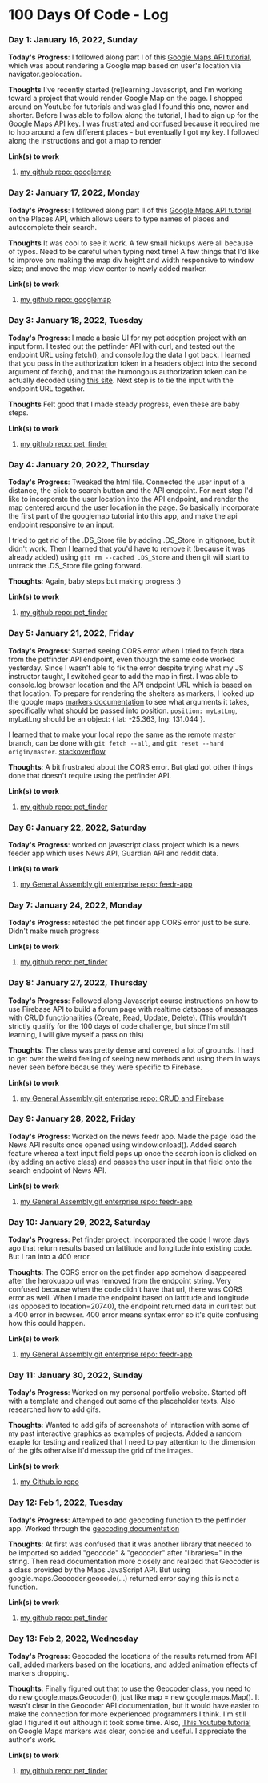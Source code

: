# 100 Days Of Code - Log

### Day 1: January 16, 2022, Sunday

**Today's Progress**: I followed along part I of this [Google Maps API tutorial](https://www.youtube.com/watch?v=C6VxJoR3754), which was about rendering a Google map based on user's location via navigator.geolocation.

**Thoughts** I've recently started (re)learning Javascript, and I'm working toward a project that would render Google Map on the page. I shopped around on Youtube for tutorials and was glad I found this one, newer and shorter. Before I was able to follow along the tutorial, I had to sign up for the Google Maps API key. I was frustrated and confused because it required me to hop around a few different places - but eventually I got my key. I followed along the instructions and got a map to render

**Link(s) to work**
1. [my github repo: googlemap](https://github.com/yhy6f/googlemap)

### Day 2: January 17, 2022, Monday

**Today's Progress**: I followed along part II of this [Google Maps API tutorial](https://www.youtube.com/watch?v=C6VxJoR3754) on the  Places API, which allows users to type names of places and autocomplete their search.

**Thoughts** It was cool to see it work. A few small hickups were all because of typos. Need to be careful when typing next time! A few things that I'd like to improve on: making the map div height and width responsive to window size; and move the map view center to newly added marker.

**Link(s) to work**
1. [my github repo: googlemap](https://github.com/yhy6f/googlemap)


### Day 3: January 18, 2022, Tuesday

**Today's Progress**: I made a basic UI for my pet adoption project with an input form. I tested out the petfinder API with curl, and tested out the endpoint URL using fetch(), and console.log the data I got back. I learned that you pass in the authorization token in a headers object into the second argument of fetch(), and that the humongous authorization token can be actually decoded using [this site](https://jwt.io/). Next step is to tie the input with the endpoint URL together.

**Thoughts** Felt good that I made steady progress, even these are baby steps.

**Link(s) to work**
1. [my github repo: pet_finder](https://github.com/yhy6f/pet_finder)

### Day 4: January 20, 2022, Thursday

**Today's Progress**: Tweaked the html file. Connected the user input of a distance, the click to search button and the API endpoint. For next step I'd like to incorporate the user location into the API endpoint, and render the map centered around the user location in the page. So basically incorporate the first part of the googlemap tutorial into this app, and make the api endpoint responsive to an input.

I tried to get rid of the .DS_Store file by adding .DS_Store in gitignore, but it didn't work. Then I learned that you'd have to remove it (because it was already added) using `git rm --cached .DS_Store` and then git will start to untrack the .DS_Store file going forward.

**Thoughts**: Again, baby steps but making progress :)

**Link(s) to work**
1. [my github repo: pet_finder](https://github.com/yhy6f/pet_finder)

### Day 5: January 21, 2022, Friday

**Today's Progress**: Started seeing CORS error when I tried to fetch data from the petfinder API endpoint, even though the same code worked yesterday. Since I wasn't able to fix the error despite trying what my JS instructor taught, I switched gear to add the map in first. I was able to console.log browser location and the API endpoint URL which is based on that location. To prepare for rendering the shelters as markers, I looked up the google maps [markers documentation](https://developers.google.com/maps/documentation/javascript/markers) to see what arguments it takes, specifically what should be passed into position. `position: myLatLng`, myLatLng should be an object: { lat: -25.363, lng: 131.044 }.

I learned that to make your local repo the same as the remote master branch, can be done with `git fetch --all`, and `git reset --hard origin/master`. [stackoverflow](https://stackoverflow.com/questions/1125968/how-do-i-force-git-pull-to-overwrite-local-files)

**Thoughts**: A bit frustrated about the CORS error. But glad got other things done that doesn't require using the petfinder API.

**Link(s) to work**
1. [my github repo: pet_finder](https://github.com/yhy6f/pet_finder)

### Day 6: January 22, 2022, Saturday

**Today's Progress**: worked on javascript class project which is a news feeder app which uses News API, Guardian API and reddit data.

**Link(s) to work**
1. [my General Assembly git enterprise repo: feedr-app](https://git.generalassemb.ly/jasmineyehan/12-feedr-app/tree/master/feedr-starter-code)

### Day 7: January 24, 2022, Monday

**Today's Progress**: retested the pet finder app CORS error just to be sure. Didn't make much progress

**Link(s) to work**
1. [my github repo: pet_finder](https://github.com/yhy6f/pet_finder)

### Day 8: January 27, 2022, Thursday

**Today's Progress**: Followed along Javascript course instructions on how to use Firebase API to build a forum page with realtime database of messages with CRUD functionalities (Create, Read, Update, Delete). (This wouldn't strictly qualify for the 100 days of code challenge, but since I'm still learning, I will give myself a pass on this)

**Thoughts**: The class was pretty dense and covered a lot of grounds. I had to get over the weird feeling of seeing new methods and using them in ways never seen before because they were specific to Firebase. 

**Link(s) to work**
1. [my General Assembly git enterprise repo: CRUD and Firebase](https://git.generalassemb.ly/jsr113021/16-intro-to-crud-and-firebase)

### Day 9: January 28, 2022, Friday

**Today's Progress**: Worked on the news feedr app. Made the page load the News API results once opened using window.onload(). Added search feature wherea a text input field pops up once the search icon is clicked on (by adding an active class) and passes the user input in that field onto the search endpoint of News API.

**Link(s) to work**
1. [my General Assembly git enterprise repo: feedr-app](https://git.generalassemb.ly/jasmineyehan/12-feedr-app/tree/master/feedr-starter-code)

### Day 10: January 29, 2022, Saturday

**Today's Progress**: Pet finder project: Incorporated the code I wrote days ago that return results based on lattitude and longitude into existing code. But I ran into a 400 error.

**Thoughts**: The CORS error on the pet finder app somehow disappeared after the herokuapp url was removed from the endpoint string. Very confused because when the code didn't have that url, there was CORS error as well. When I made the endpoint based on lattitude and longitude (as opposed to location=20740), the endpoint returned data in curl test but a 400 error in browser. 400 error means syntax error so it's quite confusing how this could happen.

**Link(s) to work**
1. [my General Assembly git enterprise repo: feedr-app](https://git.generalassemb.ly/jasmineyehan/12-feedr-app/tree/master/feedr-starter-code)

### Day 11: January 30, 2022, Sunday

**Today's Progress**: Worked on my personal portfolio website. Started off with a template and changed out some of the placeholder texts. Also researched how to add gifs.

**Thoughts**: Wanted to add gifs of screenshots of interaction with some of my past interactive graphics as examples of projects. Added a random exaple for testing and realized that I need to pay attention to the dimension of the gifs otherwise it'd messup the grid of the images.

**Link(s) to work**
1. [my Github.io repo](https://github.com/yhy6f/yhy6f.github.io)

### Day 12: Feb 1, 2022, Tuesday

**Today's Progress**: Attemped to add geocoding function to the petfinder app. Worked through the [geocoding documentation](https://developers.google.com/maps/documentation/javascript/geocoding)

**Thoughts**: At first was confused that it was another library that needed to be imported so added "geocode" & "geocoder" after "libraries=" in the string. Then read documentation more closely and realized that Geocoder is a class provided by the Maps JavaScript API. But using google.maps.Geocoder.geocode(...) returned error saying this is not a function. 

**Link(s) to work**
1. [my github repo: pet_finder](https://github.com/yhy6f/pet_finder)

### Day 13: Feb 2, 2022, Wednesday

**Today's Progress**: Geocoded the locations of the results returned from API call, added markers based on the locations, and added animation effects of markers dropping.

**Thoughts**: Finally figured out that to use the Geocoder class, you need to do new google.maps.Geocoder(), just like map = new google.maps.Map(). It wasn't clear in the Geocoder API documentation, but it would have easier to make the connection for more experienced programmers I think. I'm still glad I figured it out although it took some time. Also, [This Youtube tutorial](https://www.youtube.com/watch?v=tmdtH1hwlDo) on Google Maps markers was clear, concise and useful. I appreciate the author's work.

**Link(s) to work**
1. [my github repo: pet_finder](https://github.com/yhy6f/pet_finder)